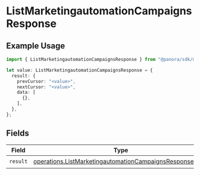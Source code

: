 # ListMarketingautomationCampaignsResponse

## Example Usage

```typescript
import { ListMarketingautomationCampaignsResponse } from "@panora/sdk/models/operations";

let value: ListMarketingautomationCampaignsResponse = {
  result: {
    prevCursor: "<value>",
    nextCursor: "<value>",
    data: [
      {},
    ],
  },
};
```

## Fields

| Field                                                                                                                              | Type                                                                                                                               | Required                                                                                                                           | Description                                                                                                                        |
| ---------------------------------------------------------------------------------------------------------------------------------- | ---------------------------------------------------------------------------------------------------------------------------------- | ---------------------------------------------------------------------------------------------------------------------------------- | ---------------------------------------------------------------------------------------------------------------------------------- |
| `result`                                                                                                                           | [operations.ListMarketingautomationCampaignsResponseBody](../../models/operations/listmarketingautomationcampaignsresponsebody.md) | :heavy_check_mark:                                                                                                                 | N/A                                                                                                                                |